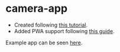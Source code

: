 # camera-app
- Created following [this tutorial](https://blog.prototypr.io/make-a-camera-web-app-tutorial-part-1-ec284af8dddf?gi=3aa66cdce558).
- Added PWA support following [this guide](https://web.dev/codelab-make-installable/).

Example app can be seen [here](https://hackkash.github.io/camera-app/).